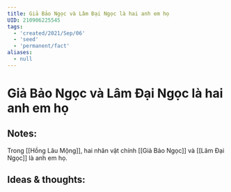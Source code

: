 ```yaml
---
title: Giả Bảo Ngọc và Lâm Đại Ngọc là hai anh em họ
UID: 210906225545
tags:
  - 'created/2021/Sep/06'
  - 'seed'
  - 'permanent/fact'
aliases:
  - null
---
```

# Giả Bảo Ngọc và Lâm Đại Ngọc là hai anh em họ

## Notes:
Trong [[Hồng Lâu Mộng]], hai nhân vật chính [[Giả Bảo Ngọc]] và [[Lâm Đại Ngọc]] là anh em họ.

## Ideas & thoughts:
